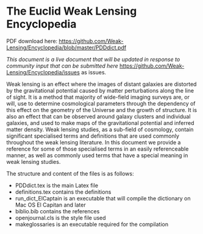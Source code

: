 # The Euclid Weak Lensing Encyclopedia

PDF download here: https://github.com/Weak-Lensing/Encyclopedia/blob/master/PDDdict.pdf

*This document is a live document that will be updated in response to community input that can be submitted here* https://github.com/Weak-Lensing/Encyclopedia/issues as issues.

  Weak lensing is an effect where the images of distant galaxies are distorted by the gravitational potential caused by matter perturbations along the line of sight. It is a method that majority of wide-field imaging surveys are, or will, use to determine cosmological parameters through the dependency of this effect on the geometry of the Universe and the growth of structure. It is also an effect that can be observed around galaxy clusters and individual galaxies, and used to make maps of the gravitational potential and inferred matter density. Weak lensing studies, as a sub-field of cosmology, contain significant specialised terms and definitions that are used commonly throughout the weak lensing literature. In this document we provide a reference for some of those specialised terms in an easily referenceable manner, as well as commonly used terms that have a special meaning in weak lensing studies. 
  
  The structure and content of the files is as follows: 
  * PDDdict.tex is the main Latex file 
  * definitions.tex contains the definitions 
  * run_dict_ElCaptain is an executable that will compile the dictionary on Mac OS El Capitan and later 
  * biblio.bib contains the references 
  * openjournal.cls is the style file used
  * makeglossaries is an executable required for the compilation
  
  
  

